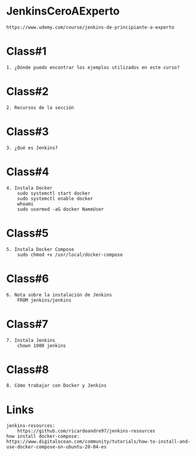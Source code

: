 # JenkinsCeroAExperto
    https://www.udemy.com/course/jenkins-de-principiante-a-experto
# Class#1
    1. ¿Dónde puedo encontrar los ejemplos utilizados en este curso?
# Class#2    
    2. Recursos de la sección
# Class#3
    3. ¿Qué es Jenkins?
# Class#4
    4. Instala Docker
        sudo systemctl start docker
        sudo systemctl enable docker
        whoami
        sudo usermod -aG docker NameUser
# Class#5
    5. Instala Docker Compose
        sudo chmod +x /usr/local/docker-compose
# Class#6
    6. Nota sobre la instalación de Jenkins
        FROM jenkins/jenkins
# Class#7
    7. Instala Jenkins
        chown 1000 jenkins
# Class#8
    8. Cómo trabajar con Docker y Jenkins
# Links
    jenkins-resources:
        https://github.com/ricardoandre97/jenkins-resources
    how install docker-compose:
    https://www.digitalocean.com/community/tutorials/how-to-install-and-use-docker-compose-on-ubuntu-20-04-es